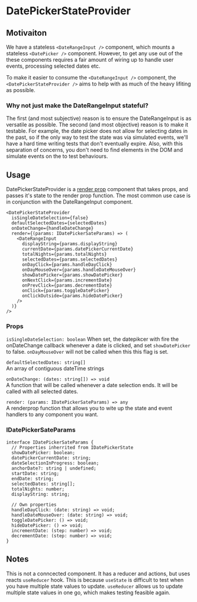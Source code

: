 # DatePickerStateProvider

## Motivaiton

We have a stateless `<DateRangeInput />` component, which mounts a stateless `<DatePicker />` component. However, to get any use
out of the these components requires a fair amount of wiring up to handle user events, processing selected dates etc.

To make it easier to consume the `<DateRangeInput />` component, the `<DatePickerStateProvider />` aims to help with as much
of the heavy lifiting as possible.

### Why not just make the DateRangeInput stateful?

The first (and most subjective) reason is to ensure the DateRangeInput is as versatile as possible. The second (and most objective) reason
is to make it testable. For example, the date picker does not allow for selecting dates in the past, so if the only way to test the state
was via simulated events, we'll have a hard time writing tests that don't eventually expire. Also, with this separation of concerns, you
don't need to find elements in the DOM and simulate events on the to test behaviours.

## Usage

DatePickerStateProvider is a [render prop](https://reactjs.org/docs/render-props.html) component that takes props, and passes it's state to
the render prop function. The most common use case is in conjunction with the DateRangeInput component.

```
<DatePickerStateProvider
  isSingleDateSelection={false}
  defaultSelectedDates={selectedDates}
  onDateChange={handleDateChange}
  render={(params: IDatePickerSateParams) => (
    <DateRangeInput
      displayString={params.displayString}
      currentDate={params.datePickerCurrentDate}
      totalNights={params.totalNights}
      selectedDates={params.selectedDates}
      onDayClick={params.handleDayClick}
      onDayMouseOver={params.handleDateMouseOver}
      showDatePicker={params.showDatePicker}
      onNextClick={params.incrementDate}
      onPrevClick={params.decrementDate}
      onClick={params.toggleDatePicker}
      onClickOutside={params.hideDatePicker}
    />
  )}
/>
```

### Props

`isSingleDateSelection: boolean`
When set, the datepikcer with fire the onDateChange callback whenever a date is clicked, and set `showDatePicker` to false.
`onDayMouseOver` will not be called when this this flag is set.

`defaultSelectedDates: string[]`  
An array of contiguous dateTime strings

`onDateChange: (dates: string[]) => void`  
A function that will be called whenever a date selection ends. It will be called with all selected dates.

`render: (params: IDatePickerSateParams) => any`  
A renderprop function that allows you to wite up the state and event handlers to any component you want.

### IDatePickerSateParams

```
interface IDatePickerSateParams {
  // Properties inherrited from IDatePickerState
  showDatePicker: boolean;
  datePickerCurrentDate: string;
  dateSelectionInProgress: boolean;
  anchorDate?: string | undefined;
  startDate: string;
  endDate: string;
  selectedDates: string[];
  totalNights: number;
  displayString: string;

  // Own properties
  handleDayClick: (date: string) => void;
  handleDateMouseOver: (date: string) => void;
  toggleDatePicker: () => void;
  hideDatePicker: () => void;
  incrementDate: (step: number) => void;
  decrementDate: (step: number) => void;
}
```

## Notes

This is not a conncected component. It has a reducer and actions, but uses reacts `useReducer` hook.
This is because `useState` is difficult to test when you have multiple state values to update.
`useReducer` allows us to update multiple state values in one go, which makes testing feasible again.
